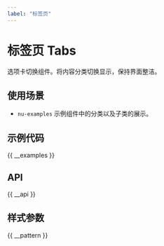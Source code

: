 ```yaml
---
label: "标签页"
---
```


# 标签页 Tabs

选项卡切换组件。将内容分类切换显示，保持界面整洁。

## 使用场景

-   `nu-examples` 示例组件中的分类以及子类的展示。

## 示例代码

{{ __examples }}

## API

{{ __api }}

## 样式参数

{{ __pattern }}